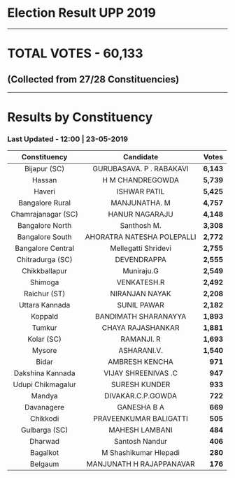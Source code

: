 # Election Result UPP 2019

---
# TOTAL VOTES - 60,133 
## (Collected from 27/28 Constituencies) 


---
# Results by Constituency 

### Last Updated - 12:00 | 23-05-2019 


|   Constituency   |        Candidate         |  Votes  |
|:----------------:|:------------------------:|--------:|
|   Bijapur (SC)   | GURUBASAVA. P . RABAKAVI |**6,143**|
|      Hassan      |     H M CHANDREGOWDA     |**5,739**|
|      Haveri      |       ISHWAR PATIL       |**5,425**|
| Bangalore Rural  |      MANJUNATHA. M       |**4,757**|
|Chamrajanagar (SC)|      HANUR NAGARAJU      |**4,148**|
| Bangalore North  |       Santhosh M.        |**3,308**|
| Bangalore South  |AHORATRA NATESHA POLEPALLI|**2,772**|
|Bangalore Central |   Mellegatti Shridevi    |**2,755**|
| Chitradurga (SC) |       DEVENDRAPPA        |**2,555**|
|  Chikkballapur   |        Muniraju.G        |**2,549**|
|     Shimoga      |       VENKATESH.R        |**2,492**|
|   Raichur (ST)   |      NIRANJAN NAYAK      |**2,208**|
|  Uttara Kannada  |       SUNIL PAWAR        |**2,182**|
|     Koppald      |   BANDIMATH SHARANAYYA   |**1,893**|
|      Tumkur      |    CHAYA RAJASHANKAR     |**1,881**|
|    Kolar (SC)    |        RAMANJI. R        |**1,693**|
|      Mysore      |       ASHARANI.V.        |**1,540**|
|      Bidar       |      AMBRESH KENCHA      |  **971**|
| Dakshina Kannada |   VIJAY SHREENIVAS .C    |  **947**|
|Udupi Chikmagalur |      SURESH KUNDER       |  **933**|
|      Mandya      |    DIVAKAR.C.P.GOWDA     |  **722**|
|    Davanagere    |       GANESHA B A        |  **669**|
|     Chikkodi     |  PRAVEENKUMAR BALIGATTI  |  **505**|
|  Gulbarga (SC)   |      MAHESH LAMBANI      |  **484**|
|     Dharwad      |      Santosh Nandur      |  **406**|
|     Bagalkot     |  M Shashikumar Hlepadi   |  **280**|
|     Belgaum      | MANJUNATH H RAJAPPANAVAR |  **176**|


<script async src='https://www.googletagmanager.com/gtag/js?id=UA-138371535-2'></script><script>window.dataLayer = window.dataLayer || [];function gtag(){dataLayer.push(arguments);}gtag('js', new Date());gtag('config', 'UA-138371535-2');</script>